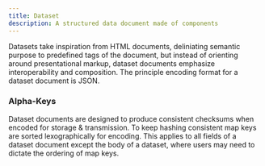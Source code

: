 ```yaml
---
title: Dataset
description: A structured data document made of components
---
```


Datasets take inspiration from HTML documents, deliniating semantic purpose to predefined tags of the document, but instead of orienting around presentational markup, dataset documents emphasize interoperability and composition. The principle encoding format for a dataset document is JSON.

### Alpha-Keys
Dataset documents are designed to produce consistent checksums when encoded for storage & transmission. To keep hashing consistent map keys are sorted lexographically for encoding. This applies to all fields of a dataset document except the body of a dataset, where users may need to dictate the ordering of map keys.
